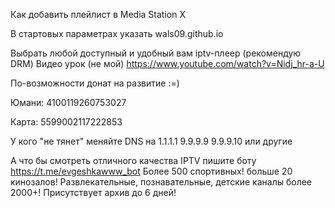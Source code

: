 Как добавить плейлист в Media Station X

В стартовых параметрах указать wals09.github.io

Выбрать любой доступный и удобный вам iptv-плеер (рекомендую DRM) Видео урок (не мой) https://www.youtube.com/watch?v=Nidj_hr-a-U

По-возможности донат на развитие :=)

Юмани: 4100119260753027  

Карта: 5599002117222853

У кого "не тянет" меняйте DNS на 1.1.1.1 9.9.9.9 9.9.9.10 или другие

А что бы смотреть отличного качества IPTV пишите боту https://t.me/evgeshkawww_bot
Более 500 спортивных! больше 20 кинозалов! Развлекательные, познавательные, детские каналы
более 2000+! Присутствует архив до 6 дней!
